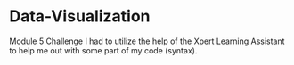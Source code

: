 # Data-Visualization
Module 5 Challenge
I had to utilize the help of the Xpert Learning Assistant to help me out with some part of my code (syntax). 
